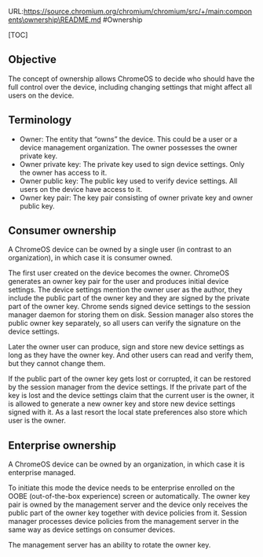 URL:https://source.chromium.org/chromium/chromium/src/+/main:components\ownership\README.md
#Ownership

[TOC]

## Objective

The concept of ownership allows ChromeOS to decide who should have the full
control over the device, including changing settings that might affect all users
on the device.

## Terminology
- Owner: The entity that “owns” the device. This could be a user or a device
management organization. The owner possesses the owner private key.
- Owner private key: The private key used to sign device settings. Only the
owner has access to it.
- Owner public key: The public key used to verify device settings. All users on
the device have access to it.
- Owner key pair: The key pair consisting of owner private key and owner public
key.

## Consumer ownership

A ChromeOS device can be owned by a single user (in contrast to an
organization), in which case it is consumer owned.

The first user created on the device becomes the owner. ChromeOS generates an
owner key pair for the user and produces initial device settings. The device
settings mention the owner user as the author, they include the public part of
the owner key and they are signed by the private part of the owner key. Chrome
sends signed device settings to the session manager daemon for storing them on
disk. Session manager also stores the public owner key separately, so all users
can verify the signature on the device settings.

Later the owner user can produce, sign and store new device settings as long as
they have the owner key. And other users can read and verify them, but they
cannot change them.

If the public part of the owner key gets lost or corrupted, it can be restored
by the session manager from the device settings. If the private part of the key
is lost and the device settings claim that the current user is the owner, it is
allowed to generate a new owner key and store new device settings signed with
it. As a last resort the local state preferences also store which user is the
owner.

## Enterprise ownership

A ChromeOS device can be owned by an organization, in which case it is
enterprise managed.

To initiate this mode the device needs to be enterprise enrolled on the OOBE
(out-of-the-box experience) screen or automatically. The owner key pair is owned
by the management server and the device only receives the public part of the
owner key together with device policies from it. Session manager processes
device policies from the management server in the same way as device settings
on consumer devices.

The management server has an ability to rotate the owner key.
